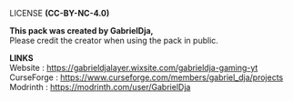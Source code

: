 LICENSE **(CC-BY-NC-4.0)**

**This pack was created by GabrielDja,**  
Please credit the creator when using the pack in public.

**LINKS**  
Website : https://gabrieldjalayer.wixsite.com/gabrieldja-gaming-yt  
CurseForge : https://www.curseforge.com/members/gabriel_dja/projects  
Modrinth : https://modrinth.com/user/GabrielDja

